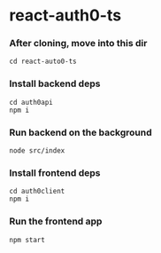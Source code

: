 # react-auth0-ts

### After cloning, move into this dir
```
cd react-auto0-ts
```
### Install backend deps
```
cd auth0api
npm i
```
### Run backend on the background
```
node src/index
```
### Install frontend deps
```
cd auth0client
npm i
```
### Run the frontend app
```
npm start
```